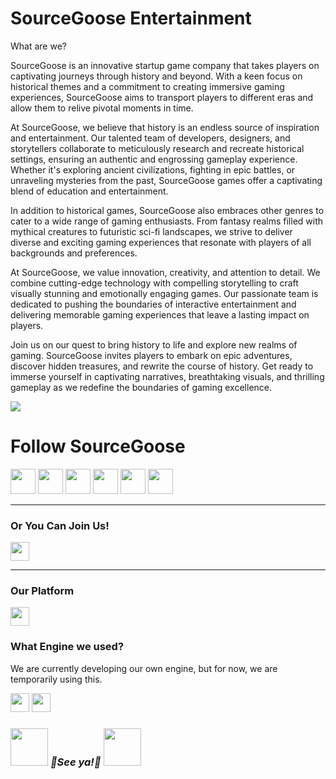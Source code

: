 
<h1>
SourceGoose Entertainment
</h1>
What are we?
<p>
SourceGoose is an innovative startup game company that takes players on captivating journeys through history and beyond. With a keen focus on historical themes and a commitment to creating immersive gaming experiences, SourceGoose aims to transport players to different eras and allow them to relive pivotal moments in time.

At SourceGoose, we believe that history is an endless source of inspiration and entertainment. Our talented team of developers, designers, and storytellers collaborate to meticulously research and recreate historical settings, ensuring an authentic and engrossing gameplay experience. Whether it's exploring ancient civilizations, fighting in epic battles, or unraveling mysteries from the past, SourceGoose games offer a captivating blend of education and entertainment.

In addition to historical games, SourceGoose also embraces other genres to cater to a wide range of gaming enthusiasts. From fantasy realms filled with mythical creatures to futuristic sci-fi landscapes, we strive to deliver diverse and exciting gaming experiences that resonate with players of all backgrounds and preferences.

At SourceGoose, we value innovation, creativity, and attention to detail. We combine cutting-edge technology with compelling storytelling to craft visually stunning and emotionally engaging games. Our passionate team is dedicated to pushing the boundaries of interactive entertainment and delivering memorable gaming experiences that leave a lasting impact on players.

Join us on our quest to bring history to life and explore new realms of gaming. SourceGoose invites players to embark on epic adventures, discover hidden treasures, and rewrite the course of history. Get ready to immerse yourself in captivating narratives, breathtaking visuals, and thrilling gameplay as we redefine the boundaries of gaming excellence.
</p>

<p align="center">
 
  [<img src="https://github.com/SourceGoose/.github/blob/main/profile/finelogo/demo-rigid.gif">](none-add-link-here-if-published)<!--Logo-->
 
</p>


<h1>
Follow SourceGoose
</h1>

 [<img height="40" src="https://github.com/SourceGoose/.github/blob/main/profile/finelogo/sg-logo-web-visit.png">](https://source-goose-official.vercel.app/?fbclid=IwAR2Kv3R93cyRWkdAxx1LoCd0k-2ZQFediaBi6Fsmj25hLzAawU8nw7Fv65s)<!--Logo--> [<img height="40" src="https://img.shields.io/badge/YouTube-FF0000?style=for-the-badge&logo=youtube&logoColor=white">](https://www.youtube.com/@SourceGoose/featured)<!--YT--> [<img height="40" src="https://img.shields.io/badge/Twitter-1DA1F2?style=for-the-badge&logo=twitter&logoColor=white">](https://twitter.com/GooseSourc97751)<!--Twitter--> [<img height="40" src="https://img.shields.io/badge/Facebook-1877F2?style=for-the-badge&logo=facebook&logoColor=white">](no-content-yet)<!--FB--> [<img height="40" src="https://img.shields.io/badge/LinkedIn-0077B5?style=for-the-badge&logo=linkedin&logoColor=white">](no-content-yet)<!--LinkedIN--> [<img height="40" src="https://img.shields.io/badge/Patreon-F96854?style=for-the-badge&logo=patreon&logoColor=white">](no-content-yet)<!--Patreon-->
<hr>
<h3>
Or You Can Join Us!
</h3>

 [<img height="30" src="https://img.shields.io/badge/Discord-5865F2?style=for-the-badge&logo=discord&logoColor=white">](https://discord.gg/3Eg6wSgq)<!--Discord--> 
<hr>
<h3>
Our Platform
</h3>

[<img height="30" src="https://img.shields.io/badge/Steam-000000?style=for-the-badge&logo=steam&logoColor=white">](none-add-link-here-if-published)<!--Steam--> 
<h3>
What Engine we used?
</h3>
<p>We are currently developing our own engine, but for now, we are temporarily using this.</p>

[<img height="30" src="https://img.shields.io/badge/Unity-100000?style=for-the-badge&logo=unity&logoColor=white">](https://unity.com/)<!--Unity--> [<img height="30" src="https://img.shields.io/badge/-Unreal%20Engine-313131?style=for-the-badge&logo=unreal-engine&logoColor=white">](https://www.unrealengine.com/en-US)<!--UnrealEngine--> 


<h3>
<img src="https://c.tenor.com/kVnb-73M6coAAAAi/memes-meme.gif" width="60"> <em><b>🚀See ya!🚀  </b>
  <img src="https://c.tenor.com/kVnb-73M6coAAAAi/memes-meme.gif" width="60">

</h3>
